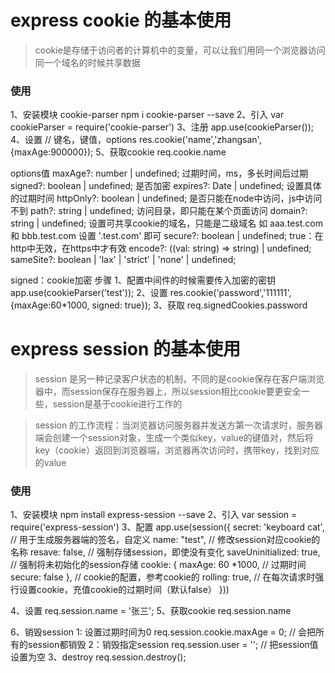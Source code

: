 # express cookie 的基本使用
> cookie是存储于访问者的计算机中的变量，可以让我们用同一个浏览器访问同一个域名的时候共享数据
### 使用
1、安装模块 cookie-parser
npm i cookie-parser --save
2、引入
var cookieParser = require('cookie-parser')
3、注册
app.use(cookieParser());
4、设置
// 键名，键值，options
res.cookie('name','zhangsan',{maxAge:900000});
5、获取cookie
req.cookie.name

options值
maxAge?: number | undefined; 过期时间，ms，多长时间后过期
signed?: boolean | undefined; 是否加密
expires?: Date | undefined; 设置具体的过期时间
httpOnly?: boolean | undefined; 是否只能在node中访问，js中访问不到
path?: string | undefined; 访问目录，即只能在某个页面访问
domain?: string | undefined; 设置可共享cookie的域名，只能是二级域名 如 aaa.test.com 和 bbb.test.com  设置 '.test.com' 即可
secure?: boolean | undefined; true：在http中无效，在https中才有效
encode?: ((val: string) => string) | undefined;
sameSite?: boolean | 'lax' | 'strict' | 'none' | undefined;

signed：cookie加密
步骤
1、配置中间件的时候需要传入加密的密钥
app.use(cookieParser('test'));
2、设置
res.cookie('password','111111',{maxAge:60*1000, signed: true});
3、获取
req.signedCookies.password


# express session 的基本使用
> session 是另一种记录客户状态的机制，不同的是cookie保存在客户端浏览器中，而session保存在服务器上，所以session相比cookie要更安全一些，session是基于cookie进行工作的

>session 的工作流程：当浏览器访问服务器并发送方第一次请求时，服务器端会创建一个session对象，生成一个类似key，value的键值对，然后将key（cookie）返回到浏览器端，浏览器再次访问时，携带key，找到对应的value
### 使用
1、安装模块 
npm install express-session --save
2、引入
var session = require('express-session')
3、配置
app.use(session({
    secret: 'keyboard cat', // 用于生成服务器端的签名，自定义
    name: "test", // 修改session对应cookie的名称
    resave: false, // 强制存储session，即使没有变化
    saveUninitialized: true, // 强制将未初始化的session存储
    cookie: { 
        maxAge: 60 *1000, // 过期时间
        secure: false
     }, // cookie的配置，参考cookie的
    rolling: true, // 在每次请求时强行设置cookie，充值cookie的过期时间（默认false）
  }))

4、设置
req.session.name = '张三';
5、获取cookie
req.session.name

6、销毁session
    1: 设置过期时间为0
    req.session.cookie.maxAge = 0; // 会把所有的session都销毁
    2：销毁指定session
    req.session.user = '';  // 把session值设置为空
    3、destroy
    req.session.destroy();